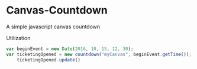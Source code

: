 # Canvas-Countdown
A simple javascript canvas countdown

Utilization 
```js 
var beginEvent = new Date(2016, 10, 15, 12, 30);
var ticketingOpened = new countdown("myCanvas", beginEvent.getTime()); 
    ticketingOpened.update() 
```
